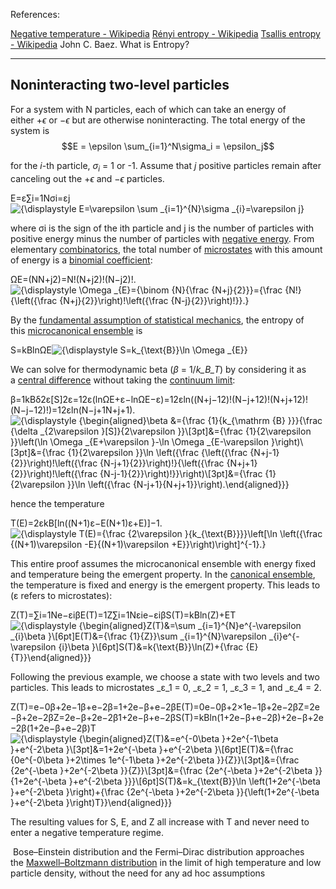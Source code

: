 References: 

[Negative temperature - Wikipedia](https://en.wikipedia.org/wiki/Negative_temperature)
[Rényi entropy - Wikipedia](https://en.wikipedia.org/wiki/R%C3%A9nyi_entropy)
[Tsallis entropy - Wikipedia](https://en.wikipedia.org/wiki/Tsallis_entropy)
John C. Baez. What is Entropy?

------
## Noninteracting two-level particles

For a system with N particles, each of which can take an energy of either $+\epsilon$ or $-\epsilon$ but are otherwise noninteracting. The total energy of the system is
$$E = \epsilon \sum_{i=1}^N\sigma_i = \epsilon_j$$

for the $i$-th particle, $\sigma_i$ = 1 or -1. Assume that $j$ positive particles remain after canceling out the $+\epsilon$ and $-\epsilon$ particles.



E=ε∑i=1Nσi=εj![{\displaystyle E=\varepsilon \sum _{i=1}^{N}\sigma _{i}=\varepsilon j}](https://wikimedia.org/api/rest_v1/media/math/render/svg/1ff69a9190667f1602e9a168d11df452497fa498)

where σi is the sign of the ith particle and j is the number of particles with positive energy minus the number of particles with [negative energy](https://en.wikipedia.org/wiki/Negative_energy "Negative energy"). From elementary [combinatorics](https://en.wikipedia.org/wiki/Combinatorics "Combinatorics"), the total number of [microstates](https://en.wikipedia.org/wiki/Microstate_(statistical_mechanics) "Microstate (statistical mechanics)") with this amount of energy is a [binomial coefficient](https://en.wikipedia.org/wiki/Binomial_coefficient "Binomial coefficient"):

ΩE=(NN+j2)=N!(N+j2)!(N−j2)!.![{\displaystyle \Omega _{E}={\binom {N}{\frac {N+j}{2}}}={\frac {N!}{\left({\frac {N+j}{2}}\right)!\left({\frac {N-j}{2}}\right)!}}.}](https://wikimedia.org/api/rest_v1/media/math/render/svg/18eaf5837a50269e351dc365eed4cc889dd25225)

By the [fundamental assumption of statistical mechanics](https://en.wikipedia.org/wiki/Fundamental_assumption_of_statistical_mechanics "Fundamental assumption of statistical mechanics"), the entropy of this [microcanonical ensemble](https://en.wikipedia.org/wiki/Microcanonical_ensemble "Microcanonical ensemble") is

S=kBln⁡ΩE![{\displaystyle S=k_{\text{B}}\ln \Omega _{E}}](https://wikimedia.org/api/rest_v1/media/math/render/svg/7bab5d076397a78a3f830de7d1a6ab1d4324f1ce)

We can solve for thermodynamic beta (_β_ = ⁠1/_k_B_T_⁠) by considering it as a [central difference](https://en.wikipedia.org/wiki/Central_difference "Central difference") without taking the [continuum limit](https://en.wikipedia.org/wiki/Continuum_limit "Continuum limit"):

β=1kBδ2ε[S]2ε=12ε(ln⁡ΩE+ε−ln⁡ΩE−ε)=12εln⁡((N+j−12)!(N−j+12)!(N+j+12)!(N−j−12)!)=12εln⁡(N−j+1N+j+1).![{\displaystyle {\begin{aligned}\beta &={\frac {1}{k_{\mathrm {B} }}}{\frac {\delta _{2\varepsilon }[S]}{2\varepsilon }}\\[3pt]&={\frac {1}{2\varepsilon }}\left(\ln \Omega _{E+\varepsilon }-\ln \Omega _{E-\varepsilon }\right)\\[3pt]&={\frac {1}{2\varepsilon }}\ln \left({\frac {\left({\frac {N+j-1}{2}}\right)!\left({\frac {N-j+1}{2}}\right)!}{\left({\frac {N+j+1}{2}}\right)!\left({\frac {N-j-1}{2}}\right)!}}\right)\\[3pt]&={\frac {1}{2\varepsilon }}\ln \left({\frac {N-j+1}{N+j+1}}\right).\end{aligned}}}](https://wikimedia.org/api/rest_v1/media/math/render/svg/db0815c0bf86f998d695c49c64d19a469413e027)

hence the temperature

T(E)=2εkB[ln⁡((N+1)ε−E(N+1)ε+E)]−1.![{\displaystyle T(E)={\frac {2\varepsilon }{k_{\text{B}}}}\left[\ln \left({\frac {(N+1)\varepsilon -E}{(N+1)\varepsilon +E}}\right)\right]^{-1}.}](https://wikimedia.org/api/rest_v1/media/math/render/svg/3b08f5b054948d53bea8127d95134a27e613b39e)

This entire proof assumes the microcanonical ensemble with energy fixed and temperature being the emergent property. In the [canonical ensemble](https://en.wikipedia.org/wiki/Canonical_ensemble "Canonical ensemble"), the temperature is fixed and energy is the emergent property. This leads to (ε refers to microstates):

Z(T)=∑i=1Ne−εiβE(T)=1Z∑i=1Nεie−εiβS(T)=kBln⁡(Z)+ET![{\displaystyle {\begin{aligned}Z(T)&=\sum _{i=1}^{N}e^{-\varepsilon _{i}\beta }\\[6pt]E(T)&={\frac {1}{Z}}\sum _{i=1}^{N}\varepsilon _{i}e^{-\varepsilon _{i}\beta }\\[6pt]S(T)&=k_{\text{B}}\ln(Z)+{\frac {E}{T}}\end{aligned}}}](https://wikimedia.org/api/rest_v1/media/math/render/svg/964828553e88ca8a198609afcbb3dfb2e47d20e0)

Following the previous example, we choose a state with two levels and two particles. This leads to microstates _ε_1 = 0, _ε_2 = 1, _ε_3 = 1, and _ε_4 = 2.

Z(T)=e−0β+2e−1β+e−2β=1+2e−β+e−2βE(T)=0e−0β+2×1e−1β+2e−2βZ=2e−β+2e−2βZ=2e−β+2e−2β1+2e−β+e−2βS(T)=kBln⁡(1+2e−β+e−2β)+2e−β+2e−2β(1+2e−β+e−2β)T![{\displaystyle {\begin{aligned}Z(T)&=e^{-0\beta }+2e^{-1\beta }+e^{-2\beta }\\[3pt]&=1+2e^{-\beta }+e^{-2\beta }\\[6pt]E(T)&={\frac {0e^{-0\beta }+2\times 1e^{-1\beta }+2e^{-2\beta }}{Z}}\\[3pt]&={\frac {2e^{-\beta }+2e^{-2\beta }}{Z}}\\[3pt]&={\frac {2e^{-\beta }+2e^{-2\beta }}{1+2e^{-\beta }+e^{-2\beta }}}\\[6pt]S(T)&=k_{\text{B}}\ln \left(1+2e^{-\beta }+e^{-2\beta }\right)+{\frac {2e^{-\beta }+2e^{-2\beta }}{\left(1+2e^{-\beta }+e^{-2\beta }\right)T}}\end{aligned}}}](https://wikimedia.org/api/rest_v1/media/math/render/svg/8d9faf1d4b889bebb08aaf851c802cf9142fb8e0)

The resulting values for S, E, and Z all increase with T and never need to enter a negative temperature regime.



 Bose–Einstein distribution and the Fermi–Dirac distribution approaches the [Maxwell–Boltzmann distribution](https://en.wikipedia.org/wiki/Maxwell%E2%80%93Boltzmann_statistics#Applicability "Maxwell–Boltzmann statistics") in the limit of high temperature and low particle density, without the need for any ad hoc assumptions


